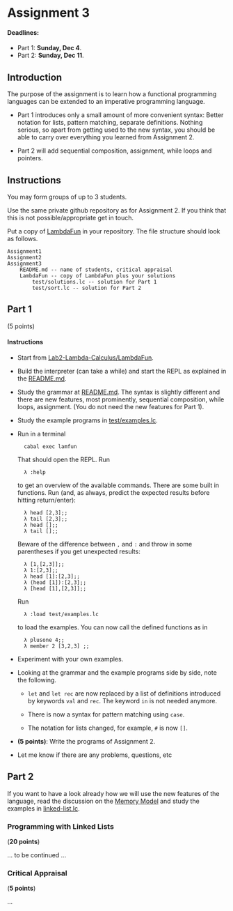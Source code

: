 # Assignment 3

#### Deadlines: 

- Part 1: **Sunday, Dec 4**. 
- Part 2: **Sunday, Dec 11**.

## Introduction

The purpose of the assignment is to learn how a functional programming languages can be extended to an imperative programming language. 

- Part 1 introduces only a small amount of more convenient syntax: Better notation for lists, pattern matching, separate definitions. Nothing serious, so apart from getting used to the new syntax, you should be able to carry over everything you learned from Assignment 2.

- Part 2 will add sequential composition, assignment, while loops and pointers. 

## Instructions

You may form groups of up to 3 students. 

Use the same private github repository as for Assignment 2. If you think that this is not possible/appropriate get in touch. 

Put a copy of [LambdaFun](https://github.com/alexhkurz/programming-languages-2022/tree/main/Lab2-Lambda-Calculus/LambdaFun) in your repository. The file structure should look as follows.

    Assignment1
    Assignment2
    Assignment3
        README.md -- name of students, critical appraisal
        LambdaFun -- copy of LambdaFun plus your solutions
            test/solutions.lc -- solution for Part 1
            test/sort.lc -- solution for Part 2

## Part 1

(5 points)


#### Instructions

- Start from [Lab2-Lambda-Calculus/LambdaFun](https://github.com/alexhkurz/programming-languages-2022/tree/master/Lab2-Lambda-Calculus/LambdaFun).

- Build the interpreter (can take a while) and start the REPL as explained in the [README.md](https://github.com/alexhkurz/programming-languages-2021/blob/master/Lab2-Lambda-Calculus/LambdaFun/README.md).

- Study the grammar at [README.md](https://github.com/alexhkurz/programming-languages-2022/blob/master/Lab2-Lambda-Calculus/LambdaFun/README.md). The syntax is slightly different and there are new features, most prominently, sequential composition, while loops, assignment. (You do not need the new features for Part 1).

- Study the example programs in [test/examples.lc](https://github.com/alexhkurz/programming-languages-2022/blob/master/Lab2-Lambda-Calculus/LambdaFun/test/examples.lc).

- Run in a terminal

        cabal exec lamfun

    That should open the REPL. Run

        λ :help

    to get an overview of the available commands. There are some built in functions. Run (and, as always, predict the expected results before hitting return/enter):

        λ head [2,3];;
        λ tail [2,3];;
        λ head [];;
        λ tail [];;

    Beware of the difference between `,` and `:` and throw in some parentheses if you get unexpected results: 

        λ [1,[2,3]];;
        λ 1:[2,3];;
        λ head [1]:[2,3];;
        λ (head [1]):[2,3];;
        λ [head [1],[2,3]];;

    Run 

        λ :load test/examples.lc 

    to load the examples. You can now call the defined functions as in

        λ plusone 4;;
        λ member 2 [3,2,3] ;;


- Experiment with your own examples. 

- Looking at the grammar and the example programs side by side, note the following.

    - `let` and `let rec` are now replaced by a list of definitions introduced by keywords `val` and `rec`. The keyword `in` is not needed anymore.

    - There is now a syntax for pattern matching using `case`.

    - The notation for lists changed, for example, `#` is now `[]`.

- **(5 points)**: Write the programs of Assignment 2.

- Let me know if there are any problems, questions, etc

## Part 2 

If you want to have a look already how we will use the new features of the language, read the discussion on the [Memory Model](memory-model.md) and study the examples in [linked-list.lc](https://github.com/alexhkurz/programming-languages-2021/blob/master/Lab2-Lambda-Calculus/LambdaFun/test/linked-list.lc). 

### Programming with Linked Lists

(**20 points**)

... to be continued ...

### Critical Appraisal

(**5 points**)

...